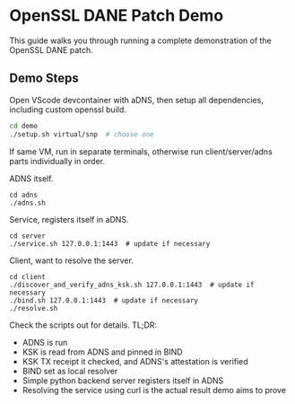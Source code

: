 # OpenSSL DANE Patch Demo

This guide walks you through running a complete demonstration of the OpenSSL DANE patch.

## Demo Steps

Open VScode devcontainer with aDNS, then setup all dependencies, including custom openssl build.

```bash
cd demo
./setup.sh virtual/snp  # choose one
```

If same VM, run in separate terminals, otherwise run client/server/adns parts individually in order.

ADNS itself.

```
cd adns
./adns.sh
```

Service, registers itself in aDNS.

```
cd server
./service.sh 127.0.0.1:1443  # update if necessary
```

Client, want to resolve the server.

```
cd client
./discover_and_verify_adns_ksk.sh 127.0.0.1:1443  # update if necessary
./bind.sh 127.0.0.1:1443  # update if necessary
./resolve.sh
```

Check the scripts out for details. TL;DR:

- ADNS is run
- KSK is read from ADNS and pinned in BIND
- KSK TX receipt it checked, and ADNS's attestation is verified
- BIND set as local resolver
- Simple python backend server registers itself in ADNS
- Resolving the service using curl is the actual result demo aims to prove
